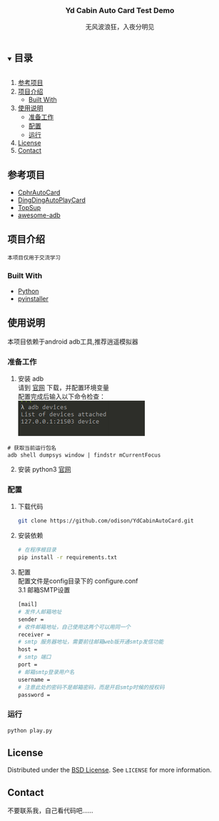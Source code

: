 <!--
*** Thanks for checking out the Best-README-Template. If you have a suggestion
*** that would make this better, please fork the repo and create a pull request
*** or simply open an issue with the tag "enhancement".
*** Thanks again! Now go create something AMAZING! :D
***
***
***
*** To avoid retyping too much info. Do a search and replace for the following:
*** github_username, repo_name, twitter_handle, email, project_title, project_description
-->






<!-- PROJECT LOGO -->
<br />
<p align="center">
  <!-- <a href="https://github.com/github_username/repo_name">
    <img src="images/logo.png" alt="Logo" width="80" height="80">
  </a> -->

  <h3 align="center">Yd Cabin Auto Card Test Demo</h3>

  <p align="center">
    无风波浪狂，入夜分明见
    <br />
    
  </p>
</p>



<!-- TABLE OF CONTENTS -->
<details open="open">
  <summary><h2 style="display: inline-block">目录</h2></summary>
  <ol>
    <li><a href="#参考项目">参考项目</a></li>
    <li>
      <a href="#项目介绍">项目介绍</a>
      <ul>
        <li><a href="#built-with">Built With</a></li>
      </ul>
    </li>
    <li>
      <a href="#使用说明">使用说明</a>
      <ul>
        <li><a href="#准备工作">准备工作</a></li>
        <li><a href="#配置">配置</a></li>
        <li><a href="#运行">运行</a></li>
      </ul>
    </li>
    <li><a href="#license">License</a></li>
    <li><a href="#contact">Contact</a></li>
    
  </ol>
</details>

<!-- ACKNOWLEDGEMENTS -->
## 参考项目

* [CphrAutoCard](https://github.com/cyanot/CphrAutoCard)
* [DingDingAutoPlayCard](https://github.com/1414044032/DingDingAutoPlayCard)
* [TopSup](https://github.com/Skyexu/TopSup)
* [awesome-adb](https://github.com/mzlogin/awesome-adb)


<!-- ABOUT THE PROJECT -->
## 项目介绍


    本项目仅用于交流学习



### Built With

* [Python](https://www.python.org/)
* [pyinstaller](http://www.pyinstaller.org/)



<!-- GETTING STARTED -->
## 使用说明

本项目依赖于android adb工具,推荐逍遥模拟器

### 准备工作

1. 安装 adb  
请到 [官网](https://developer.android.google.cn/studio/command-line/adb) 下载，并配置环境变量    
配置完成后输入以下命令检查：  
![adb](./images/adb.png)  
   
```angular2html
# 获取当前运行包名
adb shell dumpsys window | findstr mCurrentFocus
```

2. 安装 python3
[官网](https://www.python.org/)

  
    
      

### 配置
1. 下载代码
   ```sh
   git clone https://github.com/odison/YdCabinAutoCard.git
   ```
2. 安装依赖
   ```sh
   # 在程序根目录
   pip install -r requirements.txt
   ```
3. 配置  
配置文件是config目录下的 configure.conf  
3.1 邮箱SMTP设置
    ```sh
    [mail]
    # 发件人邮箱地址
    sender = 
    # 收件邮箱地址，自己使用这两个可以用同一个
    receiver = 
    # smtp 服务器地址，需要前往邮箱web版开通smtp发信功能
    host = 
    # smtp 端口
    port = 
    # 邮箱smtp登录用户名
    username = 
    # 注意此处的密码不是邮箱密码，而是开启smtp时候的授权码
    password = 
    ```  
      

### 运行

```sh
python play.py
```





<!-- LICENSE -->
## License

Distributed under the [BSD License](http://www.linfo.org/bsdlicense.html). See `LICENSE` for more information.



<!-- CONTACT -->
## Contact

不要联系我，自己看代码吧……





